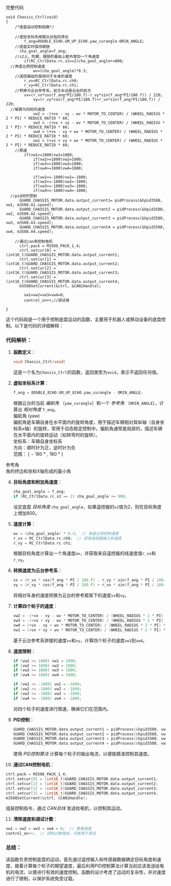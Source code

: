 完整代码
```
void Chassis_Ctrl(void)
{
	/*底盘运动控制函数*/
	
	//虚拟坐标系根据云台指向得出
	    f_ang=DOUBLE_ECHO.GM_UP_ECHO.yaw_curangle-ORIN_ANGLE;
	//底盘实时保持跟随
      cha_goal_angle=f_ang;
	//s2上，陀螺，跟随的基础上额外增加一个角速度
	    if(RC_CtrlData.rc.s2==2)cha_goal_angle+=800;
  //角度比例控制速度
			wv=(cha_goal_angle)*0.3;
	//遥控器给的是相对于车身的速度
	    r_vx=RC_CtrlData.rc.ch0;	
	    r_vy=RC_CtrlData.rc.ch1;
	//转换为云台参考系，前方永远是云台的前方
	    vx=(r_vx*cos(f_ang*PI/180.f)-r_vy*sin(f_ang*PI/180.f)) / 220;
			vy=(r_vy*cos(f_ang*PI/180.f)+r_vx*sin(f_ang*PI/180.f)) / 220;
  //解算为四轮的速度
			vw2 = -(+vx - vy - wv * MOTOR_TO_CENTER) / (WHEEL_RADIUS * 2 * PI) * REDUCE_RATIO * 60;
			vw3 = -(+vx + vy - wv * MOTOR_TO_CENTER) / (WHEEL_RADIUS * 2 * PI) * REDUCE_RATIO * 60;
			vw4 = (+vx - vy + wv * MOTOR_TO_CENTER) / (WHEEL_RADIUS * 2 * PI) * REDUCE_RATIO * 60;
			vw1 = (+vx + vy + wv * MOTOR_TO_CENTER) / (WHEEL_RADIUS * 2 * PI) * REDUCE_RATIO * 60;
	//限速
	    if(vw1>=1800)vw1=1800;
			if(vw2>=1800)vw2=1800;
			if(vw3>=1800)vw3=1800;
			if(vw4>=1800)vw4=1800;
			
			if(vw1<=-1800)vw1=-1800;
			if(vw2<=-1800)vw2=-1800;
			if(vw3<=-1800)vw3=-1800;
			if(vw4<=-1800)vw4=-1800;
  //pid闭环控制
      GUARD_CHASSIS_MOTOR.data.output_current1= pidProcess(&hpid3508, vw1, m3508.m1.speed);
      GUARD_CHASSIS_MOTOR.data.output_current2 = pidProcess(&hpid3508, vw2, m3508.m2.speed);
      GUARD_CHASSIS_MOTOR.data.output_current3 = pidProcess(&hpid3508, vw3, m3508.m3.speed);
      GUARD_CHASSIS_MOTOR.data.output_current4 = pidProcess(&hpid3508, vw4, m3508.m4.speed);

	//通过can来控制电机
      ctrl.pack = M3508_PACK_1_4;
      ctrl.setcur[0] = (int16_t)GUARD_CHASSIS_MOTOR.data.output_current1;
      ctrl.setcur[1] = (int16_t)GUARD_CHASSIS_MOTOR.data.output_current2;
      ctrl.setcur[2] = (int16_t)GUARD_CHASSIS_MOTOR.data.output_current3;
      ctrl.setcur[3] = (int16_t)GUARD_CHASSIS_MOTOR.data.output_current4;
      m3508SetCurrent(&ctrl, &CAN1Handle);
			
		vw1=vw2=vw3=vw4=0;
		control_on++;//调试用
	
}
```

这个代码段是一个用于控制底盘运动的函数，主要用于机器人或移动设备的底盘控制。以下是代码的详细解释：

### 代码解析：

1. **函数定义**：
   ```c
   void Chassis_Ctrl(void)
   ```
   这是一个名为`Chassis_Ctrl`的函数，返回类型为`void`，表示不返回任何值。

2. **虚拟坐标系计算**：
   ```c
   f_ang = DOUBLE_ECHO.GM_UP_ECHO.yaw_curangle - ORIN_ANGLE;
   ```
   根据云台的当前 *偏航角* （`yaw_curangle`）和一个 *参考角* （`ORIN_ANGLE`），计算出 *相对角度* `f_ang`。  
偏航角 (yaw)  
偏航角是车辆自身在水平面内的旋转角度，用于描述车辆相对其纵轴（自身坐标系x轴）的旋转，常用于动态稳定控制中。偏航角通常是局部的，描述车辆在水平面内的旋转运动（如转弯时的旋转）。  
坐标系：车辆自身坐标系  
方向：顺时针为正，逆时针为负  
范围： [ − 180 ° , 180 ° ]  
  
参考角  
角的终边和坐标X轴形成的最小角  

4. **目标角度和附加角速度**：
   ```c
   cha_goal_angle = f_ang;
   if (RC_CtrlData.rc.s2 == 2) cha_goal_angle += 800;
   ```
   设定底盘 *目标角度* `cha_goal_angle`，如果遥控器的`s2`值为2，则在目标角度上增加800。

5. **速度计算**：
   ```c
   wv = (cha_goal_angle) * 0.3;  // 角度比例控制速度
   r_vx = RC_CtrlData.rc.ch0;  // 获取遥控器输入的速度
   r_vy = RC_CtrlData.rc.ch1;
   ```
   根据目标角度计算出一个角速度`wv`，并获取来自遥控器的线速度值`r_vx`和`r_vy`。

6. **转换速度为云台参考系**：
   ```c
   vx = (r_vx * cos(f_ang * PI / 180.f) - r_vy * sin(f_ang * PI / 180.f)) / 220;
   vy = (r_vy * cos(f_ang * PI / 180.f) + r_vx * sin(f_ang * PI / 180.f)) / 220;
   ```
   将相对车身的速度转换为云台的参考框架下的速度`vx`和`vy`。

7. **计算四个轮子的速度**：
   ```c
   vw2 = -(+vx - vy - wv * MOTOR_TO_CENTER) / (WHEEL_RADIUS * 2 * PI) * REDUCE_RATIO * 60;
   vw3 = -(+vx + vy - wv * MOTOR_TO_CENTER) / (WHEEL_RADIUS * 2 * PI) * REDUCE_RATIO * 60;
   vw4 = (+vx - vy + wv * MOTOR_TO_CENTER) / (WHEEL_RADIUS * 2 * PI) * REDUCE_RATIO * 60;
   vw1 = (+vx + vy + wv * MOTOR_TO_CENTER) / (WHEEL_RADIUS * 2 * PI) * REDUCE_RATIO * 60;
   ```
   基于云台参考系拼接的速度`vx`和`vy`，计算四个轮子的速度`vw1`到`vw4`。

8. **速度限制**：
   ```c
   if (vw1 >= 1800) vw1 = 1800;
   if (vw2 >= 1800) vw2 = 1800;
   if (vw3 >= 1800) vw3 = 1800;
   if (vw4 >= 1800) vw4 = 1800;

   if (vw1 <= -1800) vw1 = -1800;
   if (vw2 <= -1800) vw2 = -1800;
   if (vw3 <= -1800) vw3 = -1800;
   if (vw4 <= -1800) vw4 = -1800;
   ```
   对四个轮子的速度进行限速，确保它们在范围内。

9. **PID控制**：
   ```c
   GUARD_CHASSIS_MOTOR.data.output_current1 = pidProcess(&hpid3508, vw1, m3508.m1.speed);
   GUARD_CHASSIS_MOTOR.data.output_current2 = pidProcess(&hpid3508, vw2, m3508.m2.speed);
   GUARD_CHASSIS_MOTOR.data.output_current3 = pidProcess(&hpid3508, vw3, m3508.m3.speed);
   GUARD_CHASSIS_MOTOR.data.output_current4 = pidProcess(&hpid3508, vw4, m3508.m4.speed);
   ```
   使用 *PID控制算法* 计算每个轮子的输出电流，以便能精准控制其速度。

10. **通过CAN控制电机**：
   ```c
   ctrl.pack = M3508_PACK_1_4;
   ctrl.setcur[0] = (int16_t)GUARD_CHASSIS_MOTOR.data.output_current1;
   ctrl.setcur[1] = (int16_t)GUARD_CHASSIS_MOTOR.data.output_current2;
   ctrl.setcur[2] = (int16_t)GUARD_CHASSIS_MOTOR.data.output_current3;
   ctrl.setcur[3] = (int16_t)GUARD_CHASSIS_MOTOR.data.output_current4;
   m3508SetCurrent(&ctrl, &CAN1Handle);
   ```
   组装控制指令，通过 *CAN总线* 发送给电机，以控制其运动。

11. **清除速度和调试计数**：
   ```c
   vw1 = vw2 = vw3 = vw4 = 0;  // 重置速度
   control_on++;  // 控制计数增加，可能用于调试
   ```

### 总结：
该函数负责控制底盘的运动，首先通过遥控输入和传感器数据确定目标角度和速度，接着计算每个轮子的期望速度，最后利用PID控制算法计算当前应该发送给电机的电流，以便进行有效的速度控制。函数的设计考虑了运动的复杂性，并对速度进行了限制，以保护系统免受过载。
